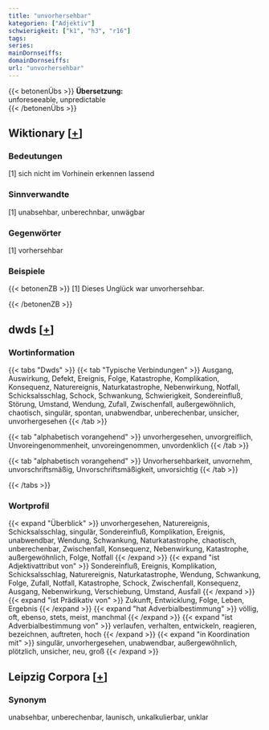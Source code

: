 ```yaml
---
title: "unvorhersehbar"
kategorien: ["Adjektiv"]
schwierigkeit: ["k1", "h3", "r16"]
tags:
series:
mainDornseiffs:
domainDornseiffs:
url: "unvorhersehbar"
---
```


{{< betonenÜbs >}}
**Übersetzung:**  
unforeseeable, unpredictable  
{{< /betonenÜbs >}}

## Wiktionary [[+](https://de.wiktionary.org/wiki/unvorhersehbar)]

### Bedeutungen
[1] sich nicht im Vorhinein erkennen lassend  

### Sinnverwandte
[1] unabsehbar, unberechnbar, unwägbar  

### Gegenwörter
[1] vorhersehbar  

### Beispiele
{{< betonenZB >}}
[1] Dieses Unglück war unvorhersehbar.  

{{< /betonenZB >}}


## dwds [[+](https://www.dwds.de/wb/unvorhersehbar)]

### Wortinformation
{{< tabs "Dwds" >}}
{{< tab "Typische Verbindungen" >}}
Ausgang, Auswirkung, Defekt, Ereignis, Folge, Katastrophe, Komplikation, Konsequenz, Naturereignis, Naturkatastrophe, Nebenwirkung, Notfall, Schicksalsschlag, Schock, Schwankung, Schwierigkeit, Sondereinfluß, Störung, Umstand, Wendung, Zufall, Zwischenfall, außergewöhnlich, chaotisch, singulär, spontan, unabwendbar, unberechenbar, unsicher, unvorhergesehen
{{< /tab >}}

{{< tab "alphabetisch vorangehend" >}}
unvorhergesehen, unvorgreiflich, Unvoreingenommenheit, unvoreingenommen, unvordenklich
{{< /tab >}}

{{< tab "alphabetisch vorangehend" >}}
Unvorhersehbarkeit, unvornehm, unvorschriftsmäßig, Unvorschriftsmäßigkeit, unvorsichtig
{{< /tab >}}

{{< /tabs >}}

### Wortprofil
{{< expand "Überblick" >}} unvorhergesehen, Naturereignis, Schicksalsschlag, singulär, Sondereinfluß, Komplikation, Ereignis, unabwendbar, Wendung, Schwankung, Naturkatastrophe, chaotisch, unberechenbar, Zwischenfall, Konsequenz, Nebenwirkung, Katastrophe, außergewöhnlich, Folge, Notfall {{< /expand >}}
{{< expand "ist Adjektivattribut von" >}} Sondereinfluß, Ereignis, Komplikation, Schicksalsschlag, Naturereignis, Naturkatastrophe, Wendung, Schwankung, Folge, Zufall, Notfall, Katastrophe, Schock, Zwischenfall, Konsequenz, Ausgang, Nebenwirkung, Verschiebung, Umstand, Ausfall {{< /expand >}}
{{< expand "ist Prädikativ von" >}} Zukunft, Entwicklung, Folge, Leben, Ergebnis {{< /expand >}}
{{< expand "hat Adverbialbestimmung" >}} völlig, oft, ebenso, stets, meist, manchmal {{< /expand >}}
{{< expand "ist Adverbialbestimmung von" >}} verlaufen, verhalten, entwickeln, reagieren, bezeichnen, auftreten, hoch {{< /expand >}}
{{< expand "in Koordination mit" >}} singulär, unvorhergesehen, unabwendbar, außergewöhnlich, plötzlich, unsicher, neu, groß {{< /expand >}}

## Leipzig Corpora [[+](https://corpora.uni-leipzig.de/en/res?word=unvorhersehbar&corpusId=deu_newscrawl-public_2018)]


### Synonym
unabsehbar, unberechenbar, launisch, unkalkulierbar, unklar

